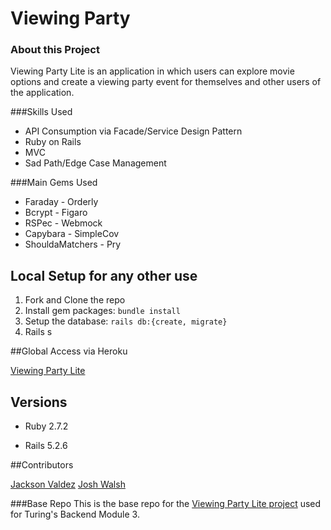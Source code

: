 # Viewing Party


### About this Project

Viewing Party Lite is an application in which users can explore movie options and create a viewing party event for themselves and other users of the application.

###Skills Used
- API Consumption via Facade/Service Design Pattern
- Ruby on Rails
- MVC
- Sad Path/Edge Case Management

###Main Gems Used
- Faraday         - Orderly
- Bcrypt          - Figaro
- RSPec           - Webmock
- Capybara        - SimpleCov
- ShouldaMatchers - Pry


## Local Setup for any other use

1. Fork and Clone the repo
2. Install gem packages: `bundle install`
3. Setup the database: `rails db:{create, migrate}`
4. Rails s

##Global Access via Heroku

[Viewing Party Lite](https://module-3-project-1.herokuapp.com/)

## Versions

- Ruby 2.7.2

- Rails 5.2.6

##Contributors

[Jackson Valdez](https://github.com/jacksonvaldez)
[Josh Walsh](https://github.com/jaw772)


###Base Repo
This is the base repo for the [Viewing Party Lite project](https://backend.turing.io/module3/projects/viewing_party_lite) used for Turing's Backend Module 3.
